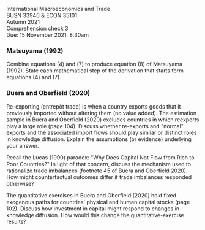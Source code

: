 International Macroeconomics and Trade\
BUSN 33946 & ECON 35101\
Autumn 2021\
Comprehension check 3\
Due: 15 November 2021, 8:30am

### Matsuyama (1992)

Combine equations (4) and (7) to produce equation (8) of Matsuyama (1992). State each mathematical step of the derivation that starts form equations (4) and (7).

### Buera and Oberfield (2020)

Re-exporting (entrepôt trade) is when a country exports goods that it previously imported without altering them (no value added). The estimation sample in Buera and Oberfield (2020) excludes countries in which reexports play a large role (page 104). Discuss whether re-exports and "normal" exports and the associated import flows should play similar or distinct roles in knowledge diffusion. Explain the assumptions (or evidence) underlying your answer.

Recall the Lucas (1990) paradox: "Why Does Capital Not Flow from Rich to Poor Countries?" In light of that concern, discuss the mechanism used to rationalize trade imbalances (footnote 45 of Buera and Oberfield 2020). How might counterfactual outcomes differ if trade imbalances responded otherwise?

The quantitative exercises in Buera and Oberfield (2020) hold fixed exogenous paths for countries' physical and human capital stocks (page 102). Discuss how investment in capital might respond to changes in knowledge diffusion. How would this change the quantitative-exercise results?  
